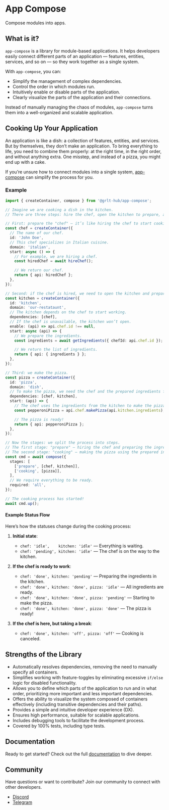 # App Compose

Compose modules into apps.

## What is it?

`app-compose` is a library for module-based applications.
It helps developers easily connect different parts of an application — features, entities, services, and so on — so they work together as a single system.

With `app-compose`, you can:

- Simplify the management of complex dependencies.
- Control the order in which modules run.
- Intuitively enable or disable parts of the application.
- Clearly visualize the parts of the application and their connections.

Instead of manually managing the chaos of modules, `app-compose` turns them into a well-organized and scalable application.

## Cooking Up Your Application

An application is like a dish: a collection of features, entities, and services. But by themselves, they don’t make an application.
To bring everything to life, you need to combine them properly: at the right time, in the right order, and without anything extra.
One misstep, and instead of a pizza, you might end up with a cake.

If you’re unsure how to connect modules into a single system, [app-compose](https://grlt-hub.github.io/app-compose/) can simplify the process for you.

### Example

```ts
import { createContainer, compose } from '@grlt-hub/app-compose';

// Imagine we are cooking a dish in the kitchen.
// There are three steps: hire the chef, open the kitchen to prepare, and cook the pizza.

// First: prepare the "chef" — it’s like hiring the chef to start cooking.
const chef = createContainer({
  // The name of our chef.
  id: 'John Doe',
  // This chef specializes in Italian cuisine.
  domain: 'italian',
  start: async () => {
    // For example, we are hiring a chef.
    const hiredChef = await hireChef();

    // We return our chef.
    return { api: hiredChef };
  },
});

// Second: if the chef is hired, we need to open the kitchen and prepare the ingredients.
const kitchen = createContainer({
  id: 'kitchen',
  domain: 'our-restataunt',
  // The kitchen depends on the chef to start working.
  dependencies: [chef],
  // If the chef is unavailable, the kitchen won’t open.
  enable: (api) => api.chef.id !== null,
  start: async (api) => {
    // We prepare the ingredients.
    const ingredients = await getIngredients({ chefId: api.chef.id });

    // We return the list of ingredients.
    return { api: { ingredients } };
  },
});

// Third: we make the pizza.
const pizza = createContainer({
  id: 'pizza',
  domain: 'dish',
  // To make the pizza, we need the chef and the prepared ingredients from the kitchen.
  dependencies: [chef, kitchen],
  start: (api) => {
    // The chef uses the ingredients from the kitchen to make the pizza.
    const pepperoniPizza = api.chef.makePizza(api.kitchen.ingredients);

    // The pizza is ready!
    return { api: pepperoniPizza };
  },
});

// Now the stages: we split the process into steps.
// The first stage: "prepare" — hiring the chef and preparing the ingredients in the kitchen.
// The second stage: "cooking" — making the pizza using the prepared ingredients.
const cmd = await compose({
  stages: [
    ['prepare', [chef, kitchen]],
    ['cooking', [pizza]],
  ],
  // We require everything to be ready.
  required: 'all',
});

// The cooking process has started!
await cmd.up();
```

#### Example Status Flow

Here’s how the statuses change during the cooking process:

1. **Initial state**:

   - `chef: 'idle',    kitchen: 'idle'` — Everything is waiting.
   - `chef: 'pending', kitchen: 'idle'` — The chef is on the way to the kitchen.

2. **If the chef is ready to work**:

   - `chef: 'done', kitchen: 'pending'` — Preparing the ingredients in the kitchen.
   - `chef: 'done', kitchen: 'done', pizza: 'idle'` — All ingredients are ready.
   - `chef: 'done', kitchen: 'done', pizza: 'pending'` — Starting to make the pizza.
   - `chef: 'done', kitchen: 'done', pizza: 'done'` — The pizza is ready!

3. **If the chef is here, but taking a break**:
   - `chef: 'done', kitchen: 'off', pizza: 'off'` — Cooking is canceled.

## Strengths of the Library

- Automatically resolves dependencies, removing the need to manually specify all containers.
- Simplifies working with feature-toggles by eliminating excessive `if/else` logic for disabled functionality.
- Allows you to define which parts of the application to run and in what order, prioritizing more important and less important dependencies.
- Offers the ability to visualize the system composed of containers effectively (including transitive dependencies and their paths).
- Provides a simple and intuitive developer experience (DX).
- Ensures high performance, suitable for scalable applications.
- Includes debugging tools to facilitate the development process.
- Covered by 100% tests, including type tests.

## Documentation

Ready to get started? Check out the full [documentation](https://grlt-hub.github.io/app-compose/) to dive deeper.

## Community

Have questions or want to contribute? Join our community to connect with other developers.

- [Discord](https://discord.gg/Q4DFKnxp)
- [Telegram](https://t.me/grlt_hub_app_compose)
